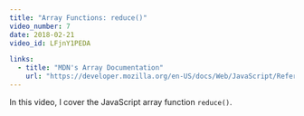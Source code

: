 ```yaml
---
title: "Array Functions: reduce()"
video_number: 7
date: 2018-02-21
video_id: LFjnY1PEDA

links:
  - title: "MDN's Array Documentation"
    url: "https://developer.mozilla.org/en-US/docs/Web/JavaScript/Reference/Global_Objects/Array"
---
```


In this video, I cover the JavaScript array function `reduce()`.
